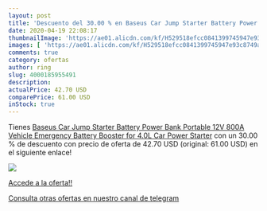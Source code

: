 ```yaml
---
layout: post
title: 'Descuento del 30.00 % en Baseus Car Jump Starter Battery Power Ba'
date: 2020-04-19 22:08:17
thumbnailImage: 'https://ae01.alicdn.com/kf/H529518efcc0841399745947e93c8749a2/Baseus-Car-Jump-Starter-Battery-Power-Bank-Portable-12V-800A-Vehicle-Emergency-Battery-Booster-for-4.jpg_350x350._SL200_.jpg'
images: [ 'https://ae01.alicdn.com/kf/H529518efcc0841399745947e93c8749a2/Baseus-Car-Jump-Starter-Battery-Power-Bank-Portable-12V-800A-Vehicle-Emergency-Battery-Booster-for-4.jpg_350x350._SL200_.jpg' ]
comments: true
category: ofertas
author: ring
slug: 4000185955491
description:
actualPrice: 42.70 USD
comparePrice: 61.00 USD
inStock: true
---
```


Tienes [Baseus Car Jump Starter Battery Power Bank Portable 12V 800A Vehicle Emergency Battery Booster for 4.0L Car Power Starter](https://www.amazon.com/dp/4000185955491/?tag=redken08-20) con un 30.00 % de descuento con precio de oferta de 42.70 USD (original: 61.00 USD) en el siguiente enlace!

[![](https://ae01.alicdn.com/kf/H529518efcc0841399745947e93c8749a2/Baseus-Car-Jump-Starter-Battery-Power-Bank-Portable-12V-800A-Vehicle-Emergency-Battery-Booster-for-4.jpg_350x350._SL200_.jpg)](https://www.amazon.com/dp/4000185955491/?tag=redken08-20)

[Accede a la oferta!!](https://www.amazon.com/dp/4000185955491/?tag=redken08-20)

[Consulta otras ofertas en nuestro canal de telegram](https://t.me/s/ofertas25)
